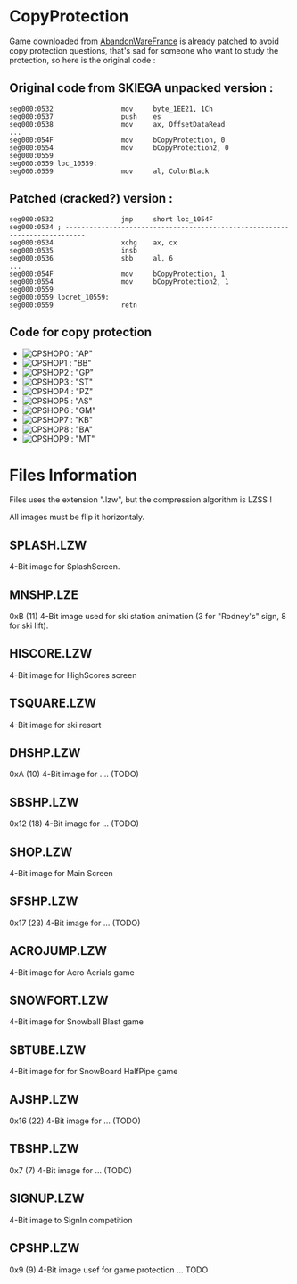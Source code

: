 # CopyProtection

Game downloaded from [AbandonWareFrance][1] is already patched to avoid copy protection questions, that's sad for someone who want to study the protection, so here is the original code :


## Original code from SKIEGA unpacked version :

	seg000:0532                 mov     byte_1EE21, 1Ch
	seg000:0537                 push    es
	seg000:0538                 mov     ax, OffsetDataRead
	...
	seg000:054F                 mov     bCopyProtection, 0
	seg000:0554                 mov     bCopyProtection2, 0
	seg000:0559
	seg000:0559 loc_10559:
	seg000:0559                 mov     al, ColorBlack

## Patched (cracked?) version :

	seg000:0532                 jmp     short loc_1054F
	seg000:0534 ; ---------------------------------------------------------------------------
	seg000:0534                 xchg    ax, cx
	seg000:0535                 insb
	seg000:0536                 sbb     al, 6
	...
	seg000:054F                 mov     bCopyProtection, 1
	seg000:0554                 mov     bCopyProtection2, 1
	seg000:0559
	seg000:0559 locret_10559:
	seg000:0559                 retn

## Code for copy protection

* ![CPSHOP0][2] : "AP"
* ![CPSHOP1][3] : "BB"
* ![CPSHOP2][4] : "GP"
* ![CPSHOP3][5] : "ST"
* ![CPSHOP4][6] : "PZ"
* ![CPSHOP5][7] : "AS"
* ![CPSHOP6][8] : "GM"
* ![CPSHOP7][9] : "KB"
* ![CPSHOP8][10] : "BA"
* ![CPSHOP9][11] : "MT"

# Files Information

Files uses the extension ".lzw", but the compression algorithm is LZSS !

All images must be flip it horizontaly.

## SPLASH.LZW

4-Bit image for SplashScreen.

## MNSHP.LZE

0xB (11) 4-Bit image used for ski station animation (3 for "Rodney's" sign, 8 for ski lift).

## HISCORE.LZW

4-Bit image for HighScores screen

## TSQUARE.LZW

4-Bit image for ski resort

## DHSHP.LZW

0xA (10) 4-Bit image for .... (TODO)

## SBSHP.LZW

0x12 (18) 4-Bit image for ... (TODO)

## SHOP.LZW

4-Bit image for Main Screen

## SFSHP.LZW

0x17 (23) 4-Bit image for ... (TODO)

## ACROJUMP.LZW

4-Bit image for Acro Aerials game

## SNOWFORT.LZW

4-Bit image for Snowball Blast game

## SBTUBE.LZW

4-Bit image for for SnowBoard HalfPipe game

## AJSHP.LZW

0x16 (22) 4-Bit image for ... (TODO)

## TBSHP.LZW

0x7 (7) 4-Bit image for ... (TODO)

## SIGNUP.LZW

4-Bit image to SignIn competition

## CPSHP.LZW

0x9 (9) 4-Bit image usef for game protection ... TODO


[1]:http://www.abandonware-france.org/ltf_abandon/ltf_jeu.php?id=624&fic=liens
[2]:http://w4kfu.com/misc/skiordie/status/CPSHP.LZW/CPSHP.LZW_0.bmp
[3]:http://w4kfu.com/misc/skiordie/status/CPSHP.LZW/CPSHP.LZW_1.bmp
[4]:http://w4kfu.com/misc/skiordie/status/CPSHP.LZW/CPSHP.LZW_2.bmp
[5]:http://w4kfu.com/misc/skiordie/status/CPSHP.LZW/CPSHP.LZW_3.bmp
[6]:http://w4kfu.com/misc/skiordie/status/CPSHP.LZW/CPSHP.LZW_4.bmp
[7]:http://w4kfu.com/misc/skiordie/status/CPSHP.LZW/CPSHP.LZW_5.bmp
[8]:http://w4kfu.com/misc/skiordie/status/CPSHP.LZW/CPSHP.LZW_6.bmp
[9]:http://w4kfu.com/misc/skiordie/status/CPSHP.LZW/CPSHP.LZW_7.bmp
[10]:http://w4kfu.com/misc/skiordie/status/CPSHP.LZW/CPSHP.LZW_8.bmp
[11]:http://w4kfu.com/misc/skiordie/status/CPSHP.LZW/CPSHP.LZW_9.bmp

